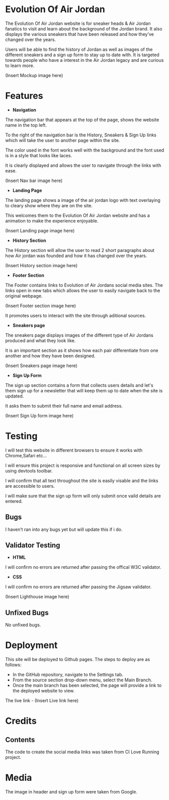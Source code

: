 # Evolution Of Air Jordan

The Evolution Of Air Jordan website is for sneaker heads & Air Jordan fanatics to visit and learn about the background of the Jordan brand. It also displays the various sneakers that have been released and how they’ve changed over the years.

Users will be able to find the history of Jordan as well as images of the different sneakers and a sign up form to stay up to date with. It is targeted towards people who have a interest in the Air Jordan legacy and are curious to learn more.

(Insert Mockup image here)

# Features

- __Navigation__

The navigation bar that appears at the top of the page, shows the website name in the top left.

To the right of the navigation bar is the History, Sneakers & Sign Up links which will take the user to another page within the site.

The color used in the font works well with the background and the font used is in a style that looks like laces. 

It is clearly displayed and allows the user to navigate through the links with ease.

(Insert Nav bar image here)

- __Landing Page__

The landing page shows a image of the air jordan logo with text overlaying to cleary show where they are on the site.

This welcomes them to the Evolution Of Air Jordan website and has a animation to make the experience enjoyable.

(Insert Landing page image here)

- __History Section__

The History section will allow the user to read 2 short paragraphs about how Air jordan was founded and how it has changed over the years.

(Insert History section image here)

- __Footer Section__

The Footer contains links to Evolution of Air Jordans social media sites. The links open in new tabs which allows the user to easily navigate back to the original webpage.

(Insert Footer section image here)

It promotes users to interact with the site through aditional sources.

- __Sneakers page__

The sneakers page displays images of the different type of Air Jordans produced and what they look like.

It is an important section as it shows how each pair differentiate from one another and how they have been designed.

(Insert Sneakers page image here)

- __Sign Up Form__

The sign up section contains a form that collects users details and let's them sign up for a newsletter that will keep them up to date when the site is updated.

It asks them to submit their full name and email address.

(Insert Sign Up form image here)

# Testing

I will test this website in different browsers to ensure it works with Chrome,Safari etc...

I will ensure this project is responsive and functional on all screen sizes by using devtools toolbar.

I will confirm that all text throughout the site is easily visable and the links are accessible to users. 

I will make sure that the sign up form will only submit once vaild details are entered.



## Bugs

I haven’t ran into any bugs yet but will update this if i do.

## Validator Testing

- __HTML__

I will confirm no errors are returned after passing the offical W3C validator.

- __CSS__

I will confirm no errors are returned after passing the Jigsaw validator.

(Insert Lighthouse image here)

## Unfixed Bugs

No unfixed bugs.


# Deployment

This site will be deployed to Github pages. The steps to deploy are as follows:

- In the GitHub repository, navigate to the Settings tab.
- From the source section drop-down menu, select the Main Branch.
- Once the main branch has been selected, the page will provide a link to the deployed website to view.

The live link - (Insert Live link here)

# Credits

## Contents

The code to create the social media links was taken from CI Love Running project.

# Media

The image in header and sign up form were taken from Google.

